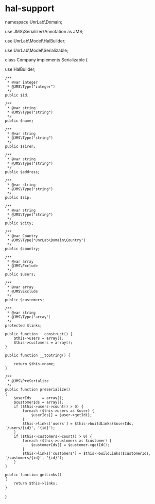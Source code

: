 # hal-support

namespace UnrLab\Domain;

use JMS\Serializer\Annotation as JMS;

use UnrLab\Model\HalBuilder;

use UnrLab\Model\Serializable;


class Company implements Serializable {

use HalBuilder;
    
    /**
     * @var integer
     * @JMS\Type("integer")
     */
    public $id;
    
    /**
     * @var string
     * @JMS\Type("string")
     */
    public $name;
    
    /**
     * @var string
     * @JMS\Type("string")
     */
    public $siren;
    
    /**
     * @var string
     * @JMS\Type("string")
     */
    public $address;
    
    /**
     * @var string
     * @JMS\Type("string")
     */
    public $zip;
    
    /**
     * @var string
     * @JMS\Type("string")
     */
    public $city;
    
    /**
     * @var Country
     * @JMS\Type("UnrLab\Domain\Country")
     */
    public $country;
    
    /**
     * @var array
     * @JMS\Exclude
     */
    public $users;
    
    /**
     * @var array
     * @JMS\Exclude
     */
    public $customers;

    /**
     * @var string
     * @JMS\Type("array")
     */
    protected $links;
    
    public function __construct() {
        $this->users = array();
        $this->customers = array();
    }
    
    public function __toString() {
        
        return $this->name;
    }

    /**
     * @JMS\PreSerialize
     */
    public function preSerialize()
    {
        $userIds     = array();
        $customerIds = array();
        if ($this->users->count() > 0) {
            foreach ($this->users as $user) {
                $userIds[] = $user->getId();
            }
            $this->links['users'] = $this->buildLinks($userIds, '/users/{id}', '{id}');
        }
        if ($this->customers->count() > 0) {
            foreach ($this->customers as $customer) {
                $customerIds[] = $customer->getId();
            }
            $this->links['customers'] = $this->buildLinks($customerIds, '/customers/{id}', '{id}');
        }
    }

    public function getLinks()
    {
        return $this->links;
    }
}
